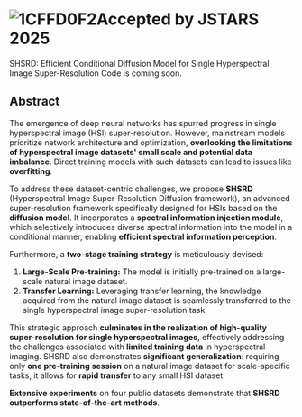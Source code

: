 # ![1CFFD0F2](https://github.com/user-attachments/assets/db17f6b5-fe11-4aa7-84b1-803fce53cf7d)Accepted by JSTARS 2025
 SHSRD: Efficient Conditional Diffusion Model for Single Hyperspectral Image Super-Resolution
Code is coming soon.
## Abstract

The emergence of deep neural networks has spurred progress in single hyperspectral image (HSI) super-resolution. However, mainstream models prioritize network architecture and optimization, **overlooking the limitations of hyperspectral image datasets' small scale and potential data imbalance**. Direct training models with such datasets can lead to issues like **overfitting**.

To address these dataset-centric challenges, we propose **SHSRD** (Hyperspectral Image Super-Resolution Diffusion framework), an advanced super-resolution framework specifically designed for HSIs based on the **diffusion model**. It incorporates a **spectral information injection module**, which selectively introduces diverse spectral information into the model in a conditional manner, enabling **efficient spectral information perception**.

Furthermore, a **two-stage training strategy** is meticulously devised:
1.  **Large-Scale Pre-training:** The model is initially pre-trained on a large-scale natural image dataset.
2.  **Transfer Learning:** Leveraging transfer learning, the knowledge acquired from the natural image dataset is seamlessly transferred to the single hyperspectral image super-resolution task.

This strategic approach **culminates in the realization of high-quality super-resolution for single hyperspectral images**, effectively addressing the challenges associated with **limited training data** in hyperspectral imaging. SHSRD also demonstrates **significant generalization**: requiring only **one pre-training session** on a natural image dataset for scale-specific tasks, it allows for **rapid transfer** to any small HSI dataset.

**Extensive experiments** on four public datasets demonstrate that **SHSRD outperforms state-of-the-art methods**.
